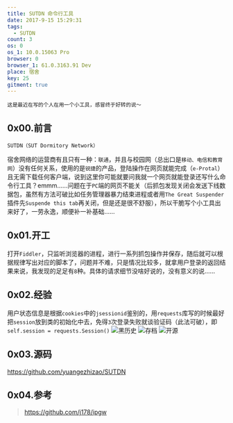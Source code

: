 ```yaml
---
title: SUTDN 命令行工具
date: 2017-9-15 15:29:31
tags:
  - SUTDN
count: 3
os: 0
os_1: 10.0.15063 Pro
browser: 0
browser_1: 61.0.3163.91 Dev
place: 宿舍
key: 25
gitment: true
---
```

    这是最近在写的个人在用一个小工具，感冒终于好转的说～
<!-- more -->
## 0x00.前言
    SUTDN（SUT Dormitory Network）
宿舍网络的运营商有且只有一种：`联通`，并且与校园网（总出口是`移动、电信和教育网`）没有任何关系，使用的是`锐捷`的产品，登陆操作在网页就能完成（`e-Protal`）且无需下载任何客户端，说到这里你可能就要问我就一个网页就能登录还写什么命令行工具？emmm……问题在于`PC`端的网页不能关（后抓包发现关闭会发送下线数据包，虽然有方法可破比如任务管理器暴力结束进程或者用`The Great Suspender`插件先`Suspende this tab`再关闭，但是还是很不舒服），所以干脆写个小工具出来好了，一劳永逸，顺便补一补基础……

## 0x01.开工
打开`Fiddler`，只监听浏览器的进程，进行一系列抓包操作并保存，随后就可以根据规律写出对应的脚本了，问题并不难，只是情况比较多，就拿用户登录的返回结果来说，我发现的足足有`8`种。具体的请求细节没啥好说的，没有意义的说……

## 0x02.经验
用户状态信息是根据`cookies`中的`jsessionid`鉴别的，用`requests`库写的时候最好把`session`放到类的初始化中去，免得`3`次登录失败就谈验证码（此法可破），即`self.session = requests.Session()`
![黑历史](https://i1.yuangezhizao.cn/macOS/20211106165626.png!webp)
![存档](https://i1.yuangezhizao.cn/Win-10/20171108214951.jpg!webp)
![开源](https://i1.yuangezhizao.cn/macOS/20211106170406.png!webp)

## 0x03.源码
https://github.com/yuangezhizao/SUTDN

## 0x04.参考
> https://github.com/j178/ipgw
